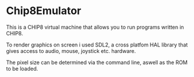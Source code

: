 # Chip8Emulator

This is a CHIP8 virtual machine that allows you to run programs written in CHIP8.


To render graphics on screen i used SDL2, a cross platfom HAL library that gives access to audio, mouse, joystick etc. hardware.


The pixel size can be determined via the command line, aswell as the ROM to be loaded.

